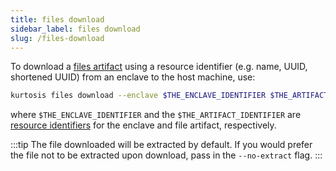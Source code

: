 ```yaml
---
title: files download
sidebar_label: files download
slug: /files-download
---
```


To download a [files artifact](../reference/files-artifacts.md) using a resource identifier (e.g. name, UUID, shortened UUID) from an enclave to the host machine, use:

```bash
kurtosis files download --enclave $THE_ENCLAVE_IDENTIFIER $THE_ARTIFACT_IDENTIFIER $FILE_DESTINATION_PATH
```
where `$THE_ENCLAVE_IDENTIFIER` and the `$THE_ARTIFACT_IDENTIFIER` are [resource identifiers](../reference/resource-identifier.md) for the enclave and file artifact, respectively. 

:::tip
The file downloaded will be extracted by default. If you would prefer the file not to be extracted upon download, pass in the `--no-extract` flag.
:::